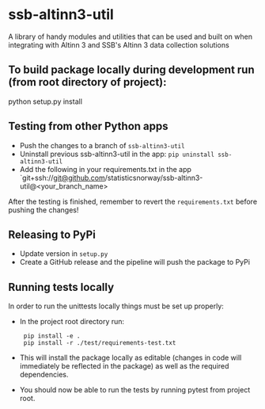 # ssb-altinn3-util
A library of handy modules and utilities that can be used and built on when integrating with Altinn 3 and SSB's Altinn 3 data collection solutions


## To build package locally during development run (from root directory of project):

python setup.py install

## Testing from other Python apps

- Push the changes to a branch of `ssb-altinn3-util`
- Uninstall previous ssb-altinn3-util in the app: `pip uninstall ssb-altinn3-util`
- Add the following in your requirements.txt in the app `git+ssh://git@github.com/statisticsnorway/ssb-altinn3-util@<your_branch_name>

After the testing is finished, remember to revert the `requirements.txt` before pushing the changes!

## Releasing to PyPi

- Update version in `setup.py`
- Create a GitHub release and the pipeline will push the package to PyPi

## Running tests locally

In order to run the unittests locally things must be set up properly:
- In the project root directory run:

       pip install -e .
       pip install -r ./test/requirements-test.txt 
       
- This will install the package locally as editable (changes in code will immediately be reflected in the package) as well as the required dependencies.
- You should now be able to run the tests by running pytest from project root.
